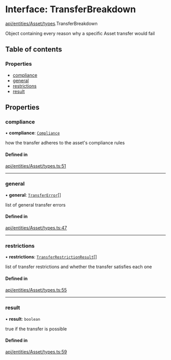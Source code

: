 # Interface: TransferBreakdown

[api/entities/Asset/types](../wiki/api.entities.Asset.types).TransferBreakdown

Object containing every reason why a specific Asset transfer would fail

## Table of contents

### Properties

- [compliance](../wiki/api.entities.Asset.types.TransferBreakdown#compliance)
- [general](../wiki/api.entities.Asset.types.TransferBreakdown#general)
- [restrictions](../wiki/api.entities.Asset.types.TransferBreakdown#restrictions)
- [result](../wiki/api.entities.Asset.types.TransferBreakdown#result)

## Properties

### compliance

• **compliance**: [`Compliance`](../wiki/types.Compliance)

how the transfer adheres to the asset's compliance rules

#### Defined in

[api/entities/Asset/types.ts:51](https://github.com/PolymeshAssociation/polymesh-sdk/blob/95e180d2/src/api/entities/Asset/types.ts#L51)

___

### general

• **general**: [`TransferError`](../wiki/types.TransferError)[]

list of general transfer errors

#### Defined in

[api/entities/Asset/types.ts:47](https://github.com/PolymeshAssociation/polymesh-sdk/blob/95e180d2/src/api/entities/Asset/types.ts#L47)

___

### restrictions

• **restrictions**: [`TransferRestrictionResult`](../wiki/api.entities.Asset.types.TransferRestrictionResult)[]

list of transfer restrictions and whether the transfer satisfies each one

#### Defined in

[api/entities/Asset/types.ts:55](https://github.com/PolymeshAssociation/polymesh-sdk/blob/95e180d2/src/api/entities/Asset/types.ts#L55)

___

### result

• **result**: `boolean`

true if the transfer is possible

#### Defined in

[api/entities/Asset/types.ts:59](https://github.com/PolymeshAssociation/polymesh-sdk/blob/95e180d2/src/api/entities/Asset/types.ts#L59)
